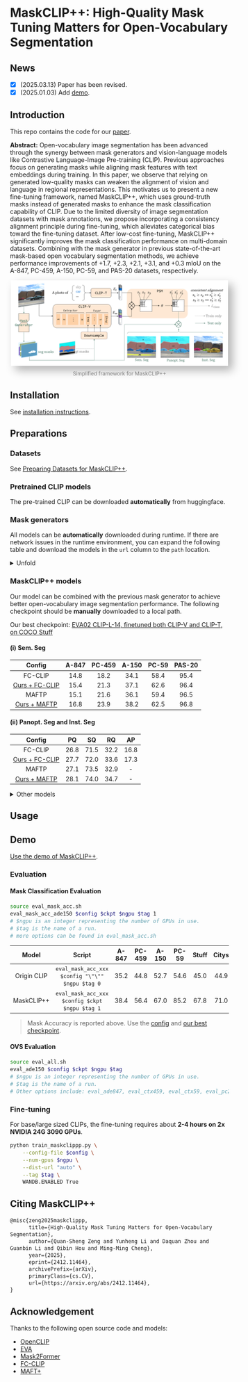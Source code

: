 # MaskCLIP++: High-Quality Mask Tuning Matters for Open-Vocabulary Segmentation

## News
- [x] (2025.03.13) Paper has been revised.
- [x] (2025.01.03) Add [demo](demo/README.md).

## Introduction

This repo contains the code for our [paper](https://arxiv.org/abs/2412.11464).

**Abstract:** Open-vocabulary image segmentation has been advanced through the synergy between mask generators and vision-language models like Contrastive Language-Image Pre-training (CLIP). Previous approaches focus on generating masks while aligning mask features with text embeddings during training. In this paper, we observe that relying on generated low-quality masks can weaken the alignment of vision and language in regional representations. This motivates us to present a new fine-tuning framework, named MaskCLIP++, which uses ground-truth masks instead of generated masks to enhance the mask classification capability of CLIP. Due to the limited diversity of image segmentation datasets with mask annotations, we propose incorporating a consistency alignment principle during fine-tuning, which alleviates categorical bias toward the fine-tuning dataset. After low-cost fine-tuning, MaskCLIP++ significantly improves the mask classification performance on multi-domain datasets. Combining with the mask generator in previous state-of-the-art mask-based open vocabulary segmentation methods, we achieve performance improvements of +1.7, +2.3, +2.1, +3.1, and +0.3 mIoU on the A-847, PC-459, A-150, PC-59, and PAS-20 datasets, respectively.

<div style="display: flex; justify-content: center; align-items: center; flex-direction: column; text-align: center; position: relative;">
  <img src="assets/framework.png" alt="Image" style="box-shadow: 10px 10px 20px rgba(0, 0, 0, 0.3); width: 100%; max-width: 500px;">
  <div style="font-size: 12px; color: gray; margin-top: 10px;">Simplified framework for MaskCLIP++</div>
</div>





## Installation

See [installation instructions](INSTALL.md).

## Preparations

### Datasets

See [Preparing Datasets for MaskCLIP++](datasets/README.md).

### Pretrained CLIP models

The pre-trained CLIP can be downloaded **automatically** from huggingface.


### Mask generators

All models can be **automatically** downloaded during runtime. If there are network issues in the runtime environment, you can expand the following table and download the models in the `url` column to the `path` location.

<details>
<summary>Unfold</summary>

| name | weights |  path |
|:----:|:-------:|:-----:|
| Mask2Former (Swin-T) | [url](https://dl.fbaipublicfiles.com/maskformer/mask2former/coco/panoptic/maskformer2_swin_tiny_bs16_50ep/model_final_9fd0ae.pkl) | `output/ckpts/mask2former/coco/pan/maskformer2_swin_tiny_bs16_50ep_final_9fd0ae.pkl` |
| Mask2Former (Swin-L) | [url](https://dl.fbaipublicfiles.com/maskformer/mask2former/coco/panoptic/maskformer2_swin_large_IN21k_384_bs16_100ep/model_final_f07440.pkl) | `output/ckpts/mask2former/coco/pan/maskformer2_swin_large_IN21k_384_bs16_100ep_final_f07440.pkl` |
| FC-CLIP (ConvNext-B) | [url](https://drive.google.com/uc?id=1fSFPPTwxF-ekMxAmIo01ssdbC79wwwml)(*) | `output/ckpts/fcclip/fcclip_coco-pan_clip-convnext-base.pth`  |
| FC-CLIP (ConvNeXt-L) | [url](https://drive.google.com/uc?id=1-91PIns86vyNaL3CzMmDD39zKGnPMtvj) | `output/ckpts/fcclip/fcclip_coco-pan_clip-convnext-large.pth` |
| MAFTP-B              | [url](https://drive.google.com/uc?id=1BeEeKOnWWIWIH-QWK_zLhAPUzCOnHuFG) | `output/ckpts/maftp/maftp_b.pth` |
| MAFTP-L              | [url](https://drive.google.com/uc?id=1EQo5guVuKkSSZj4bv0FQN_4X9h_Rwfe5) | `output/ckpts/maftp/maftp_l.pth` |
| MAFTP-L-PANO         | [url](https://drive.google.com/uc?id=1znk_uco8fwvbA0kndy4kGyVp22KbQr6g) | `output/ckpts/maftp/maftp_l_pano.pth` |

> Except for the asterisk-marked(*) url, all the other urls are from the original repository

</details>

### MaskCLIP++ models

Our model can be combined with the previous mask generator to achieve better open-vocabulary image segmentation performance. The following checkpoint should be **manually** downloaded to a local path.

Our best checkpoint: [EVA02 CLIP-L-14, finetuned both CLIP-V and CLIP-T, on COCO Stuff](https://drive.google.com/file/d/1I5SiU5S-BjgoGU73ndocg-e2jo80mP1n/view?usp=drive_link)

#### (i) Sem. Seg

| Config | A-847 | PC-459 | A-150 | PC-59 | PAS-20 |
|:---:|:---:|:---:|:---:|:---:|:---:|
| FC-CLIP | 14.8 | 18.2 | 34.1 | 58.4 | 95.4 |
| [Ours + FC-CLIP](configs/coco-stuff/eva-clip-vit-l-14-336/fcclip-l/maskclippp_coco-stuff_eva-clip-vit-l-14-336_wtext_fcclip-l_ens.yaml) | 15.4 | 21.3 | 37.1 | 62.6 | 96.4 |
| MAFTP   | 15.1 | 21.6 | 36.1 | 59.4 | 96.5 |
| [Ours + MAFTP](configs/coco-stuff/eva-clip-vit-l-14-336/maft-l/maskclippp_coco-stuff_eva-clip-vit-l-14-336_wtext_maft-l_ens.yaml)   | 16.8 | 23.9 | 38.2 | 62.5 | 96.8 |

#### (ii) Panopt. Seg and Inst. Seg

| Config | PQ | SQ | RQ | AP |
|:---:|:---:|:---:|:---:|:---:|
| FC-CLIP | 26.8 | 71.5 | 32.2 | 16.8 |
| [Ours + FC-CLIP](configs/coco-stuff/eva-clip-vit-l-14-336/fcclip-l/maskclippp_coco-stuff_eva-clip-vit-l-14-336_wtext_fcclip-l_ens.yaml) | 27.7 | 72.0 | 33.6 | 17.3 |
| MAFTP | 27.1 | 73.5 | 32.9 | - |
| [Ours + MAFTP](configs/coco-stuff/eva-clip-vit-l-14-336/maft-l-pan/maskclippp_coco-stuff_eva-clip-vit-l-14-336_wtext_maft-l-pan_ens.yaml) | 28.1 | 74.0 | 34.7 | - |


<details>
<summary>Other models</summary>

>  Finetuned CLIP-V, on COCO-Stuff, Use mask generators from MAFTP.

| config | ckpt | A-847 | PC-459 | A-150 | PC-59 | PAS-20 |
|:------:|:------:|:------:|:------:|:------:|:------:|:------:|
| [clip-convnext-base](configs/coco-stuff/clip-convnext-base/maft-b/maskclippp_coco-stuff_clip-convnext-base_maft-b_ens.yaml) | [url](https://drive.google.com/file/d/1SekxdQPCMXLaAd8mM0P20DbHKhtIYL3u/view?usp=drive_link) | 14.5 | 18.7 | 35.4 | 59.1 | 95.8 |


>  Finetuned CLIP-V, on COCO-Panoptic, Use mask generators from FC-CLIP. Eval on ADE20K.

| config | ckpt | mIoU | PQ | AP |
|:---:|:---:|:---:|:---:|:---:|
| [clip-rn50x16](configs/coco-pan/clip-rn50x16/fcclip-b/maskclippp_coco-pan_clip-rn50x16_fcclip-b.yaml) | [url](https://drive.google.com/file/d/1eCxFDGNATeB1pqmRnEO6OD8GZG-Wf4Hs/view?usp=drive_link) |  29.3 | 21.8 | 11.1 |
| [clip-convnext-base](configs/coco-pan/clip-convnext-base/fcclip-b/maskclippp_coco-pan_clip-convnext-base_fcclip-b.yaml)  | [url](https://drive.google.com/file/d/1lxlnxVICytERs1FsY5N7LdaoYDyenA1o/view?usp=drive_link) | 35.1 | 24.5 | 13.6 |
| [clip-convnext-large](configs/coco-pan/clip-convnext-large/fcclip-l/maskclippp_coco-pan_clip-convnext-large_fcclip-l.yaml) | [url](https://drive.google.com/file/d/1XMW3L2dOtlDQapydtoqTfzFVW-VZqcoX/view?usp=drive_link) | 35.6 | 26.5 | 16.7 |
| [clip-convnext-xxlarge](configs/coco-pan/clip-convnext-xxlarge/fcclip-l/maskclippp_coco-pan_clip-convnext-xxlarge_fcclip-l.yaml) | [url](https://drive.google.com/file/d/1LjVW7CNkvyFzxOW4rbgax1kmWY1lQ3f3/view?usp=drive_link) | 36.4 | 27.1 | 16.6 | 
| [eva-clip-vit-b-16](configs/coco-pan/eva-clip-vit-b-16/fcclip-b/maskclippp_coco-pan_eva-clip-vit-b-16_fcclip-b.yaml) | [url](https://drive.google.com/file/d/11n8VRcfaTsb7s7I3i7dlvq3Jy4GSgDr2/view?usp=drive_link) | 33.8 | 24.4 | 13.2 |
| [eva-clip-vit-l-14-336](configs/coco-pan/eva-clip-vit-l-14-336/fcclip-l/maskclippp_coco-pan_eva-clip-vit-l-14-336_fcclip-l.yaml) | [url](https://drive.google.com/file/d/1xMlDmgiVuShx-KWzLzOB-0_qvawIAa9m/view?usp=drive_link) | 36.6 | 27.3 | 17.0 |
| [eva-clip-vit-g-14-plus](configs/coco-pan/eva-clip-vit-g-14-plus/fcclip-l/maskclippp_coco-pan_eva-clip-vit-g-14-plus_fcclip-l.yaml) | [url](https://drive.google.com/file/d/1hCj0eZdTKbt5DusULFGBk3Bk8bxUGGm-/view?usp=drive_link) | 36.8 | 27.7 | 17.1 |


</details>


## Usage

## Demo

[Use the demo of MaskCLIP++](demo/README.md).

### Evaluation

#### Mask Classification Evaluation

```bash
source eval_mask_acc.sh
eval_mask_acc_ade150 $config $ckpt $ngpu $tag 1
# $ngpu is an integer representing the number of GPUs in use.
# $tag is the name of a run.
# more options can be found in eval_mask_acc.sh
```



| Model | Script |  A-847 | PC-459 | A-150 | PC-59 | Stuff | Citys | General | Earth | Medical | Engineer | Agriculture |
|:---:|:---:|:---:|:---:|:---:|:---:|:---:|:---:|:---:|:---:|:---:|:---:|:---:|
| Origin CLIP | `eval_mask_acc_xxx $config "\"\"" $ngpu $tag 0` | 35.2 | 44.8 | 52.7 | 54.6 | 45.0 | 44.9 | 56.9 | 60.5 | 61.7 | 33.8 | 52.4 |
| MaskCLIP++ | `eval_mask_acc_xxx $config $ckpt $ngpu $tag 1` | 38.4 | 56.4 | 67.0 | 85.2 | 67.8 | 71.0 | 67.9 | 68.6 | 74.7 | 50.3 | 65.5 |


> Mask Accuracy is reported above.
> Use the [config](configs/coco-stuff/eva-clip-vit-l-14-336/maft-l/maskclippp_coco-stuff_eva-clip-vit-l-14-336_wtext_maft-l_ens.yaml) and [our best checkpoint](https://drive.google.com/file/d/1I5SiU5S-BjgoGU73ndocg-e2jo80mP1n/view?usp=drive_link).

#### OVS Evaluation

```bash
source eval_all.sh
eval_ade150 $config $ckpt $ngpu $tag
# $ngpu is an integer representing the number of GPUs in use.
# $tag is the name of a run.
# Other options include: eval_ade847, eval_ctx459, eval_ctx59, eval_pc20
```





### Fine-tuning

For base/large sized CLIPs, the fine-tuning requires about **2-4 hours on 2x NVIDIA 24G 3090 GPUs**.

```bash
python train_maskclippp.py \
    --config-file $config \
    --num-gpus $ngpu \
    --dist-url "auto" \
    --tag $tag \
    WANDB.ENABLED True
```

## Citing MaskCLIP++
```
@misc{zeng2025maskclippp,
      title={High-Quality Mask Tuning Matters for Open-Vocabulary Segmentation}, 
      author={Quan-Sheng Zeng and Yunheng Li and Daquan Zhou and Guanbin Li and Qibin Hou and Ming-Ming Cheng},
      year={2025},
      eprint={2412.11464},
      archivePrefix={arXiv},
      primaryClass={cs.CV},
      url={https://arxiv.org/abs/2412.11464}, 
}
```


## Acknowledgement

Thanks to the following open source code and models:

- [OpenCLIP](https://github.com/mlfoundations/open_clip)
- [EVA](https://github.com/baaivision/EVA)
- [Mask2Former](https://github.com/facebookresearch/Mask2Former)
- [FC-CLIP](https://github.com/bytedance/fc-clip)
- [MAFT+](https://github.com/jiaosiyu1999/MAFT-Plus)
